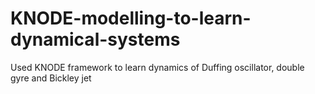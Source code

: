 # KNODE-modelling-to-learn-dynamical-systems
Used KNODE framework to learn dynamics of Duffing oscillator, double gyre and Bickley jet
